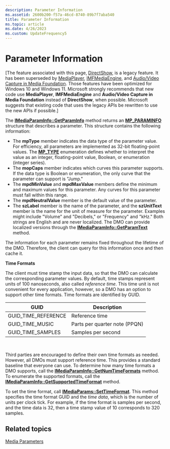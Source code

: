 ```yaml
---
description: Parameter Information
ms.assetid: 2600b200-f57a-46cd-8740-89b7f7aba540
title: Parameter Information
ms.topic: article
ms.date: 4/26/2023
ms.custom: UpdateFrequency5
---
```


# Parameter Information

\[The feature associated with this page, [DirectShow](/windows/win32/directshow/directshow), is a legacy feature. It has been superseded by [MediaPlayer](/uwp/api/Windows.Media.Playback.MediaPlayer), [IMFMediaEngine](/windows/win32/api/mfmediaengine/nn-mfmediaengine-imfmediaengine), and [Audio/Video Capture in Media Foundation](windows/win32/medfound/audio-video-capture-in-media-foundation). Those features have been optimized for Windows 10 and Windows 11. Microsoft strongly recommends that new code use **MediaPlayer**, **IMFMediaEngine** and **Audio/Video Capture in Media Foundation** instead of **DirectShow**, when possible. Microsoft suggests that existing code that uses the legacy APIs be rewritten to use the new APIs if possible.\]

The [**IMediaParamInfo::GetParamInfo**](/previous-versions/windows/desktop/api/Medparam/nf-medparam-imediaparaminfo-getparaminfo) method returns an [**MP\_PARAMINFO**](/previous-versions/windows/desktop/api/Medparam/ns-medparam-mp_paraminfo) structure that describes a parameter. This structure contains the following information:

-   The **mpType** member indicates the data type of the parameter value. For efficiency, all parameters are implemented as 32-bit floating-point values. The [**MP\_TYPE**](/previous-versions/windows/desktop/api/Medparam/ne-medparam-mp_type) enumeration defines whether to interpret the value as an integer, floating-point value, Boolean, or enumeration (integer series).
-   The **mopCaps** member indicates which curves this parameter supports. If the data type is Boolean or enumeration, the only curve that the parameter can support is "Jump."
-   The **mpdMinValue** and **mpdMaxValue** members define the minimum and maximum values for this parameter. Any curves for this parameter must fall within this range.
-   The **mpdNeutralValue** member is the default value of the parameter.
-   The **szLabel** member is the name of the parameter, and the **szUnitText** member is the name for the unit of measure for the parameter. Examples might include "Volume" and "Decibels," or "Frequency" and "kHz." Both strings are English and are never localized. The DMO can provide localized versions through the [**IMediaParamInfo::GetParamText**](/previous-versions/windows/desktop/api/Medparam/nf-medparam-imediaparaminfo-getparamtext) method.

The information for each parameter remains fixed throughout the lifetime of the DMO. Therefore, the client can query for this information once and then cache it.

**Time Formats**

The client must time stamp the input data, so that the DMO can calculate the corresponding parameter values. By default, time stamps represent units of 100 nanoseconds, also called *reference time*. This time unit is not convenient for every application, however, so a DMO has an option to support other time formats. Time formats are identified by GUID.



| **GUID**              | Description                   |
|-----------------------|-------------------------------|
| GUID\_TIME\_REFERENCE | Reference time                |
| GUID\_TIME\_MUSIC     | Parts per quarter note (PPQN) |
| GUID\_TIME\_SAMPLES   | Samples per second            |



 

Third parties are encouraged to define their own time formats as needed. However, all DMOs must support reference time. This provides a standard baseline that everyone can use. To determine how many time formats a DMO supports, call the [**IMediaParamInfo::GetNumTimeFormats**](/previous-versions/windows/desktop/api/Medparam/nf-medparam-imediaparaminfo-getnumtimeformats) method. To enumerate the supported formats, call the [**IMediaParamInfo::GetSupportedTimeFormat**](/previous-versions/windows/desktop/api/Medparam/nf-medparam-imediaparaminfo-getsupportedtimeformat) method.

To set the time format, call [**IMediaParams::SetTimeFormat**](/previous-versions/windows/desktop/api/Medparam/nf-medparam-imediaparams-settimeformat). This method specifies the time format GUID and the *time data*, which is the number of units per clock tick. For example, if the time format is samples per second, and the time data is 32, then a time stamp value of 10 corresponds to 320 samples.

## Related topics

<dl> <dt>

[Media Parameters](media-parameters.md)
</dt> </dl>

 

 



